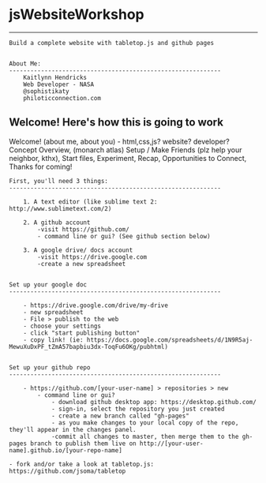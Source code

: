 # jsWebsiteWorkshop
------------------------------------------------------------
	Build a complete website with tabletop.js and github pages


	About Me:
	------------------------------------------------------------
		Kaitlynn Hendricks
		Web Developer - NASA
		@sophistikaty
		philoticconnection.com



Welcome! Here's how this is going to work
------------------------------------------------------------
Welcome! (about me, about you) - html,css,js? website? developer?
	Concept Overview, (monarch atlas)
		Setup / Make Friends (plz help your neighbor, kthx), 
			Start files,
				Experiment, 
					Recap, 
						Opportunities to Connect, 
							Thanks for coming!

	First, you'll need 3 things:
	------------------------------------------------------------
		
		1. A text editor (like sublime text 2: http://www.sublimetext.com/2)

		2. A github account
			-visit https://github.com/
			- command line or gui? (See github section below)

		3. A google drive/ docs account 
			-visit https://drive.google.com
			-create a new spreadsheet


	Set up your google doc
	------------------------------------------------------------

		- https://drive.google.com/drive/my-drive
		- new spreadsheet
		- File > publish to the web
		- choose your settings 
		- click "start publishing button"
		- copy link! (ie: https://docs.google.com/spreadsheets/d/1N9R5aj-MewuXuDxPF_tZmA57bapbiu3dx-ToqFu6OKg/pubhtml)


	Set up your github repo
	------------------------------------------------------------

		- https://github.com/[your-user-name] > repositories > new
			- command line or gui?
				- download github desktop app: https://desktop.github.com/
				- sign-in, select the repository you just created
				- create a new branch called "gh-pages"
				- as you make changes to your local copy of the repo, they'll appear in the changes panel.
				-commit all changes to master, then merge them to the gh-pages branch to publish them live on http://[your-user-name].github.io/[your-repo-name]

	- fork and/or take a look at tabletop.js: https://github.com/jsoma/tabletop
